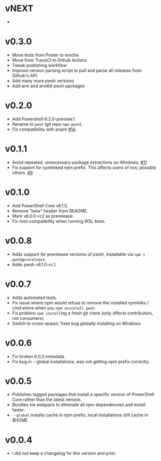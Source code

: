 # vNEXT

* 

# v0.3.0

* Move tests from Pester to mocha
* Move from TravisCI to Github Actions
* Tweak publishing workflow
* Improve version parsing script to pull and parse all releases from Github's API.
* Add many more pwsh versions
* Add arm and arm64 pwsh packages

# v0.2.0

* Add Powershell 6.2.0-preview.1
* Rename to `pwsh` (git repo `npm-pwsh`)
* Fix compatibility with pnpm [#14](https://github.com/cspotcode/npm-pwsh/issues/14)

# v0.1.1

* Avoid repeated, unnecessary package extractions on Windows.  [#11](https://github.com/cspotcode/npm-pwsh/issues/11)
* Fix support for symlinked npm prefix.  This affects users of nvs; possibly others.  [#9](https://github.com/cspotcode/npm-pwsh/issues/9)

# v0.1.0

* Add PowerShell Core v6.1.0.
* Remove "beta" header from README.
* Mark v6.0.0-rc2 as prerelease.
* Fix nvm compatibility when running WSL tests.

# v0.0.8

* Adds support for prerelease versions of pwsh, installable via `npm i pwsh@prerelease`.
* Adds pwsh v6.1.0-rc.1.

# v0.0.7

* Adds automated tests.
* Fix issue where npm would refuse to remove the installed symlinks / cmd shims when you `npm uninstall pwsh`
* Fix problem `npm install`ing a fresh git clone (only affects contributors, not consumers)
* Switch to cross-spawn; fixes bug globally installing on Windows.

# v0.0.6

* Fix broken 6.0.3 metadata.
* Fix bug in --global installations; was not getting npm prefix correctly.

# v0.0.5

* Publishes tagged packages that install a specific version of PowerShell Core rather than the latest version.
* Bundles via webpack to eliminate all npm dependencies and install faster.
* `--global` installs cache in npm prefix; local installations still cache in $HOME

# v0.0.4

* I did not keep a changelog for this version and prior.
